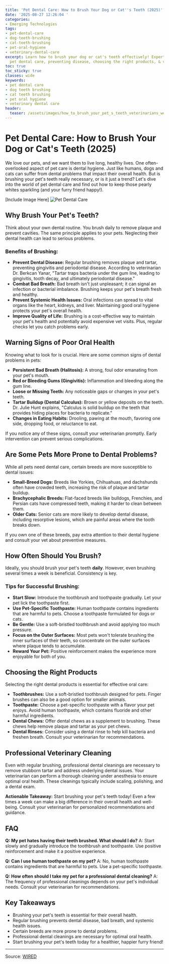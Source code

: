 ```yaml
---
title: 'Pet Dental Care: How to Brush Your Dog or Cat''s Teeth (2025)'
date: '2025-08-27 12:26:04 '
categories:
- Emerging Technologies
tags:
- pet-dental-care
- dog-teeth-brushing
- cat-teeth-brushing
- pet-oral-hygiene
- veterinary-dental-care
excerpt: Learn how to brush your dog or cat's teeth effectively! Expert advice on
  pet dental care, preventing disease, choosing the right products, & veterinary cleanings.
toc: true
toc_sticky: true
classes: wide
keywords:
- pet dental care
- dog teeth brushing
- cat teeth brushing
- pet oral hygiene
- veterinary dental care
header:
  teaser: /assets/images/how_to_brush_your_pet_s_teeth_veterinarians_weigh__20250827122604.png
---
```


# Pet Dental Care: How to Brush Your Dog or Cat's Teeth (2025)

We love our pets, and we want them to live long, healthy lives. One often-overlooked aspect of pet care is dental hygiene. Just like humans, dogs and cats can suffer from dental problems that impact their overall health. But is brushing your pet's teeth really necessary, or is it just a trend? Let's dive into the world of pet dental care and find out how to keep those pearly whites sparkling (and your furry friend happy!).

[Include Image Here]
![Pet Dental Care](https://media.wired.com/photos/68ae9c894413b5c8fd6b0ffc/master/pass/Do%20You%20Really%20Need%20to%20Brush%20Your%20Pet's%20Teeth_.png)

## Why Brush Your Pet's Teeth?

Think about your own dental routine. You brush daily to remove plaque and prevent cavities. The same principle applies to your pets. Neglecting their dental health can lead to serious problems.

### Benefits of Brushing:

*   **Prevent Dental Disease:** Regular brushing removes plaque and tartar, preventing gingivitis and periodontal disease. According to veterinarian Dr. Berkcan Yanar, "Tartar traps bacteria under the gum line, leading to gingivitis, tooth decay, and ultimately periodontal disease."
*   **Combat Bad Breath:** Bad breath isn't just unpleasant; it can signal an infection or bacterial imbalance. Brushing keeps your pet's breath fresh and healthy.
*   **Prevent Systemic Health Issues:** Oral infections can spread to vital organs like the heart, kidneys, and liver. Maintaining good oral hygiene protects your pet's overall health.
*   **Improve Quality of Life:** Brushing is a cost-effective way to maintain your pet's health and potentially avoid expensive vet visits. Plus, regular checks let you catch problems early.

## Warning Signs of Poor Oral Health

Knowing what to look for is crucial. Here are some common signs of dental problems in pets:

*   **Persistent Bad Breath (Halitosis):** A strong, foul odor emanating from your pet's mouth.
*   **Red or Bleeding Gums (Gingivitis):** Inflammation and bleeding along the gum line.
*   **Loose or Missing Teeth:** Any noticeable gaps or changes in your pet's teeth.
*   **Tartar Buildup (Dental Calculus):** Brown or yellow deposits on the teeth. Dr. Julie Hunt explains, "Calculus is solid buildup on the teeth that provides hiding places for bacteria to replicate."
*   **Changes in Eating Habits:** Drooling, pawing at the mouth, favoring one side, dropping food, or reluctance to eat.

If you notice any of these signs, consult your veterinarian promptly. Early intervention can prevent serious complications.

## Are Some Pets More Prone to Dental Problems?

While all pets need dental care, certain breeds are more susceptible to dental issues:

*   **Small-Breed Dogs:** Breeds like Yorkies, Chihuahuas, and dachshunds often have crowded teeth, increasing the risk of plaque and tartar buildup.
*   **Brachycephalic Breeds:** Flat-faced breeds like bulldogs, Frenchies, and Persian cats have compressed teeth, making it harder to clean between them.
*   **Older Cats:** Senior cats are more likely to develop dental disease, including resorptive lesions, which are painful areas where the tooth breaks down.

If you own one of these breeds, pay extra attention to their dental hygiene and consult your vet about preventive measures.

## How Often Should You Brush?

Ideally, you should brush your pet's teeth **daily**. However, even brushing several times a week is beneficial. Consistency is key.

### Tips for Successful Brushing:

*   **Start Slow:** Introduce the toothbrush and toothpaste gradually. Let your pet lick the toothpaste first.
*   **Use Pet-Specific Toothpaste:** Human toothpaste contains ingredients that are harmful to pets. Choose a toothpaste formulated for dogs or cats.
*   **Be Gentle:** Use a soft-bristled toothbrush and avoid applying too much pressure.
*   **Focus on the Outer Surfaces:** Most pets won't tolerate brushing the inner surfaces of their teeth, so concentrate on the outer surfaces where plaque tends to accumulate.
*   **Reward Your Pet:** Positive reinforcement makes the experience more enjoyable for both of you.

## Choosing the Right Products

Selecting the right dental products is essential for effective oral care:

*   **Toothbrushes:** Use a soft-bristled toothbrush designed for pets. Finger brushes can also be a good option for smaller animals.
*   **Toothpaste:** Choose a pet-specific toothpaste with a flavor your pet enjoys. Avoid human toothpaste, which contains fluoride and other harmful ingredients.
*   **Dental Chews:** Offer dental chews as a supplement to brushing. These chews help remove plaque and tartar as your pet chews.
*   **Dental Rinses:** Consider using a dental rinse to help kill bacteria and freshen breath. Consult your veterinarian for recommendations.

## Professional Veterinary Cleaning

Even with regular brushing, professional dental cleanings are necessary to remove stubborn tartar and address underlying dental issues. Your veterinarian can perform a thorough cleaning under anesthesia to ensure optimal oral health. These cleanings typically include scaling, polishing, and a dental exam.

**Actionable Takeaway:** Start brushing your pet's teeth today! Even a few times a week can make a big difference in their overall health and well-being. Consult your veterinarian for personalized recommendations and guidance.

## FAQ

**Q: My pet hates having their teeth brushed. What should I do?**
A: Start slowly and gradually introduce the toothbrush and toothpaste. Use positive reinforcement and make it a positive experience.

**Q: Can I use human toothpaste on my pet?**
A: No, human toothpaste contains ingredients that are harmful to pets. Use a pet-specific toothpaste.

**Q: How often should I take my pet for a professional dental cleaning?**
A: The frequency of professional cleanings depends on your pet's individual needs. Consult your veterinarian for recommendations.

## Key Takeaways

*   Brushing your pet's teeth is essential for their overall health.
*   Regular brushing prevents dental disease, bad breath, and systemic health issues.
*   Certain breeds are more prone to dental problems.
*   Professional dental cleanings are necessary for optimal oral health.
*   Start brushing your pet's teeth today for a healthier, happier furry friend!

---

Source: [WIRED](https://www.wired.com/story/do-you-really-need-to-brush-your-pets-teeth/)
